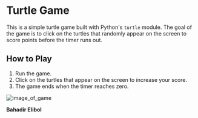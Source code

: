 # Turtle Game

This is a simple turtle game built with Python's `turtle` module. The goal of the game is to click on the turtles that randomly appear on the screen to score points before the timer runs out.

## How to Play

1. Run the game.
2. Click on the turtles that appear on the screen to increase your score.
3. The game ends when the timer reaches zero.

![image_of_game](https://github.com/user-attachments/assets/10828637-d010-4386-8451-0aad13b3efef)

**Bahadir Elibol**
